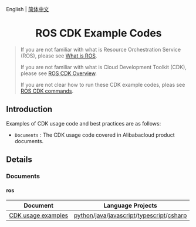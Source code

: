 English | [简体中文](./README-CN.md)

<h1 align="center">ROS CDK Example Codes</h1>

> If you are not familiar with what is Resource Orchestration Service (ROS), please see [What is ROS](https://www.alibabacloud.com/help/en/ros/product-overview/what-is-ros).
>
> If you are not familiar with what is Cloud Development Toolkit (CDK), please see [ROS CDK Overview](https://www.alibabacloud.com/help/en/ros/developer-reference/overview-8).
>
> If you are not clear how to run these CDK example codes, pleas see [ROS CDK commands](https://www.alibabacloud.com/help/en/ros/developer-reference/ros-cdk-commands).

## Introduction

Examples of CDK usage code and best practices are as follows:

- `Documents` : The CDK usage code covered in Alibabacloud product documents.

## Details

### Documents

#### ros

|Document           |Language Projects    |
|-------------------|---------------------|
|[CDK usage examples](https://www.alibabacloud.com/help/en/ros/developer-reference/usage-examples/)|[python](./documents/ros/usage-examples/python/)/[java](./documents/ros/usage-examples/java/)/[javascript](./documents/ros/usage-examples/javascript/)/[typescript](./documents/ros/usage-examples/typescript/)/[csharp](./documents/ros/usage-examples/csharp/)|

